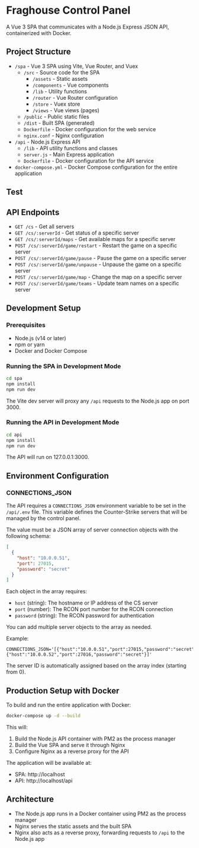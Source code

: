 # Fraghouse Control Panel

A Vue 3 SPA that communicates with a Node.js Express JSON API, containerized with Docker.

## Project Structure

- `/spa` - Vue 3 SPA using Vite, Vue Router, and Vuex
  - `/src` - Source code for the SPA
    - `/assets` - Static assets
    - `/components` - Vue components
    - `/lib` - Utility functions
    - `/router` - Vue Router configuration
    - `/store` - Vuex store
    - `/views` - Vue views (pages)
  - `/public` - Public static files
  - `/dist` - Built SPA (generated)
  - `Dockerfile` - Docker configuration for the web service
  - `nginx.conf` - Nginx configuration
- `/api` - Node.js Express API
  - `/lib` - API utility functions and classes
  - `server.js` - Main Express application
  - `Dockerfile` - Docker configuration for the API service
- `docker-compose.yml` - Docker Compose configuration for the entire application

## Test

## API Endpoints

- `GET /cs` - Get all servers
- `GET /cs/:serverId` - Get status of a specific server
- `GET /cs/:serverId/maps` - Get available maps for a specific server
- `POST /cs/:serverId/game/restart` - Restart the game on a specific server
- `POST /cs/:serverId/game/pause` - Pause the game on a specific server
- `POST /cs/:serverId/game/unpause` - Unpause the game on a specific server
- `POST /cs/:serverId/game/map` - Change the map on a specific server
- `POST /cs/:serverId/game/teams` - Update team names on a specific server

## Development Setup

### Prerequisites

- Node.js (v14 or later)
- npm or yarn
- Docker and Docker Compose

### Running the SPA in Development Mode

```bash
cd spa
npm install
npm run dev
```

The Vite dev server will proxy any `/api` requests to the Node.js app on port 3000.

### Running the API in Development Mode

```bash
cd api
npm install
npm run dev
```

The API will run on 127.0.0.1:3000.

## Environment Configuration

### CONNECTIONS_JSON

The API requires a `CONNECTIONS_JSON` environment variable to be set in the `/api/.env` file. This variable defines the Counter-Strike servers that will be managed by the control panel.

The value must be a JSON array of server connection objects with the following schema:

```json
[
  {
    "host": "10.0.0.51",
    "port": 27015,
    "password": "secret"
  }
]
```

Each object in the array requires:
- `host` (string): The hostname or IP address of the CS server
- `port` (number): The RCON port number for the RCON connection
- `password` (string): The RCON password for authentication

You can add multiple server objects to the array as needed.

Example:
```
CONNECTIONS_JSON='[{"host":"10.0.0.51","port":27015,"password":"secret"},{"host":"10.0.0.52","port":27016,"password":"secret"}]'
```

The server ID is automatically assigned based on the array index (starting from 0).

## Production Setup with Docker

To build and run the entire application with Docker:

```bash
docker-compose up -d --build
```

This will:
1. Build the Node.js API container with PM2 as the process manager
2. Build the Vue SPA and serve it through Nginx
3. Configure Nginx as a reverse proxy for the API

The application will be available at:
- SPA: http://localhost
- API: http://localhost/api

## Architecture

- The Node.js app runs in a Docker container using PM2 as the process manager
- Nginx serves the static assets and the built SPA
- Nginx also acts as a reverse proxy, forwarding requests to `/api` to the Node.js app
